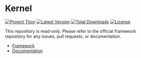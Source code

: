 # Kernel #
[![Project Titon](https://img.shields.io/badge/project-titon-82667d.svg?style=flat)](http://titon.io)
[![Latest Version](https://img.shields.io/packagist/v/titon/kernel.svg?style=flat)](https://packagist.org/packages/titon/kernel)
[![Total Downloads](https://img.shields.io/packagist/dm/titon/kernel.svg?style=flat)](https://packagist.org/packages/titon/kernel)
[![License](https://img.shields.io/packagist/l/titon/kernel.svg?style=flat)](https://github.com/titon/framework/blob/master/license.md)

This repository is read-only. Please refer to the official framework repository for any issues, pull requests, or documentation.

* [Framework](https://github.com/titon/framework)
* [Documentation](https://github.com/titon/framework/blob/master/docs/en/packages/kernel/index.md)
